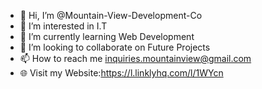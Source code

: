 - 👋 Hi, I’m @Mountain-View-Development-Co
- 👀 I’m interested in I.T
- 🌱 I’m currently learning Web Development
- 💞️ I’m looking to collaborate on Future Projects
- 📫 How to reach me inquiries.mountainview@gmail.com
- 🌐 Visit my Website:https://l.linklyhq.com/l/1WYcn

<!---
Mountain-View-Development-Co/Mountain-View-Development-Co is a ✨ special ✨ repository because its `README.md` (this file) appears on your GitHub profile.
You can click the Preview link to take a look at your changes.
--->

